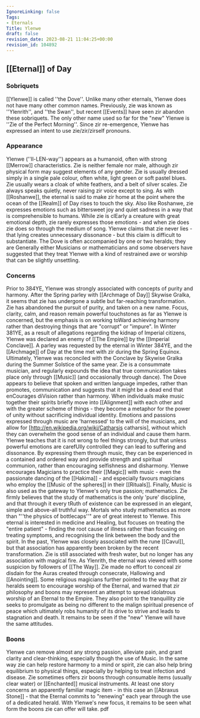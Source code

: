 ```yaml
---
IgnoreLinking: false
Tags:
- Eternals
Title: Ylenwe
draft: false
revision_date: 2023-08-21 11:04:25+00:00
revision_id: 104892
---
```


## [[Eternal]] of Day
### Sobriquets
[[Ylenwe]] is called ''the Dove''.
Unlike many other eternals, Ylenwe does not have many other common names. Previously, zie was known as ''Ylenrith'', and ''the Swan'', but recent [[Events]] have seen zir abandon these sobriquets. The only other name used so far for the "new" Ylenwe is ''Zie of the Perfect Morning''. Since zir re-emergence, Ylenwe has expressed an intent to use zie/zir/zirself pronouns.
### Appearance
Ylenwe (''Il-LEN-way'') appears as a humanoid, often with strong [[Merrow]] characteristics. Zie is neither female nor male, although zir physical form may suggest elements of any gender. Zie is usually dressed simply in a single pale colour, often white, light green or soft pastel blues. Zie usually wears a cloak of white feathers, and a belt of silver scales. Zie always speaks quietly, never raising zir voice except to sing.
As with [[Roshanwe]], the eternal is said to make zir home at the point where the ocean of the [[Realm]] of Day rises to touch the sky. Also like Roshanwe, zie expresses emotions such as bittersweet joy and quiet sadness in a way that is comprehensible to humans. While zie is clEarly a creature with great emotional depth, zie rarely expresses those emotions - and when zie does zie does so through the medium of song.
Ylenwe claims that zie never lies - that lying creates unnecessary dissonance - but this claim is difficult to substantiate.
The Dove is often accompanied by one or two heralds; they are Generally either Musicians or mathematicians and some observers have suggested that they treat Ylenwe with a kind of restrained awe or worship that can be slightly unsettling.
### Concerns
Prior to 384YE, Ylenwe was strongly associated with concepts of purity and harmony. After the Spring parley with [[Archmage of Day]] Skywise Gralka, it seems that zie has undergone a subtle but far-reaching transformation. Zie has abandoned the pursuit of purity, and taken on a new name. Focus, clarity, calm, and reason remain powerful touchstones as far as Ylenwe is concerned, but the emphasis is on working toWard achieving harmony rather than destroying things that are "corrupt" or "impure". 
In Winter 381YE, as a result of allegations regarding the kidnap of Imperial citizens, Ylenwe was declared an enemy of [[The Empire]] by the [[Imperial Conclave]]. A parley was requested by the eternal in Winter 384YE, and the [[Archmage]] of Day at the time met with zir during the Spring Equinox. Ultimately, Ylenwe was reconciled with  the Conclave by Skywise Gralka during the Summer Solstice of the same year.
Zie is a consummate musician, and regularly expounds the idea that true communication takes place only through [[Music]] (and occasionally through dance). The Dove appears to believe that spoken and written language impedes, rather than promotes, communication and suggests that it might be a dead end that enCourages diVision rather than harmony. When individuals make music together their spirits briefly move into [[Alignment]] with each other and with the greater scheme of things - they become a metaphor for the power of unity without sacrificing individual identity. Emotions and passions expressed through music are 'harnessed' to the will of the musicians, and allow for [http://en.wikipedia.org/wiki/Catharsis catharsis], without which they can overwhelm the good sense of an individual and cause them harm. Ylenwe teaches that it is not wrong to feel things strongly, but that unless powerful emotions are carefUlly controlled they can lead to suffering and dissonance. By expressing them through music, they can be experienced in a contained and ordered way and provide strength and spiritual communion, rather than encouraging selfishness and disharmony.
Ylenwe encourages Magicians to practice their [[Magic]] with music - even the passionate dancing of the [[Hakima]] - and especially favours magicians who employ the [[Music of the spheres]] in their [[Rituals]].
Finally, Music is also used as the gateway to Ylenwe's only true passion; mathematics. Zie firmly believes that the study of mathematics is the only 'pure' discipline, and that through it every tRuth of existence can be expressed in an elegant, simple and above-all truthful way. Mortals who study mathematics as more than "''the physics of bottlecaps''" are of great interest to Ylenwe.
This eternal is interested in medicine and Healing, but focuses on treating the "entire patient" - finding the root cause of illness rather than focusing on treating symptoms, and recognising the link between the body and the spirit.
In the past, Ylenwe was closely associated with the rune [[Cavul]], but that association has apparently been broken by the recent transformation. Zie is still associated with fresh water, but no longer has any association with magical fire.
As Ylenrith, the eternal was viewed with some suspicion by followers of [[The Way]]. Zie made no effort to conceal zir disdain for the Auras created through consecrate, Hallowing and [[Anointing]]. Some religious magicians further pointed to the way that zir heralds seem to encourage worship of the Eternal, and warned that zir philosophy and boons may represent an attempt to spread idolatrous worship of an Eternal to the Empire. They also point to the tranquillity zie seeks to promulgate as being no different to the malign spiritual presence of peace which ultimately robs humanity of its drive to strive and leads to stagnation and death. It remains to be seen if the "new" Ylenwe will have the same attitudes.
### Boons
Ylenwe can remove almost any strong passion, alleviate pain, and grant clarity and clear-thinking, especially though the use of Music. In the same way zie can help restore harmony to a mind or spirit, zie can also help bring equilibrium to physical things, especially by helping to treat infection and disease. Zie sometimes offers zir boons through consumable items (usually clear water) or [[Enchanted]] musical instruments. At least one story concerns an apparently familiar magic item - in this case an [[Abraxus Stone]] - that the Eternal commits to "renewing" each year through the use of a dedicated herald.
With Ylenwe's new focus, it remains to be seen what form the boons zie can offer will take.
pdf